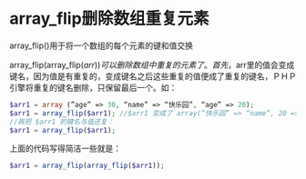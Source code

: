 # array_flip删除数组重复元素

array_flip()用于将一个数组的每个元素的键和值交换

array_flip(array_flip($arr))　可以删除数组中重复的元素了。首先，$arr里的值会变成键名，因为值是有重复的，变成键名之后这些重复的值便成了重复的键名，ＰＨＰ引擎将重复的键名删除，只保留最后一个。如： 

```php
$arr1 = array (”age” => 30, “name” => “快乐园”, “age” => 20); 
$arr1 = array_flip($arr1); //$arr1 变成了 array(”快乐园” => “name”, 20 => “age”); 
//再把 $arr1 的键名与值还复：
$arr1 = array_flip($arr1); 
```

上面的代码写得简洁一些就是： 

```php
$arr1 = array_flip(array_flip($arr1));
```



